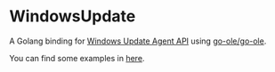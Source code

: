 # WindowsUpdate

A Golang binding for [Windows Update Agent API](https://docs.microsoft.com/zh-cn/windows/win32/wua_sdk/portal-client) using [go-ole/go-ole](https://github.com/go-ole/go-ole).

You can find some examples in [here](./examples).
